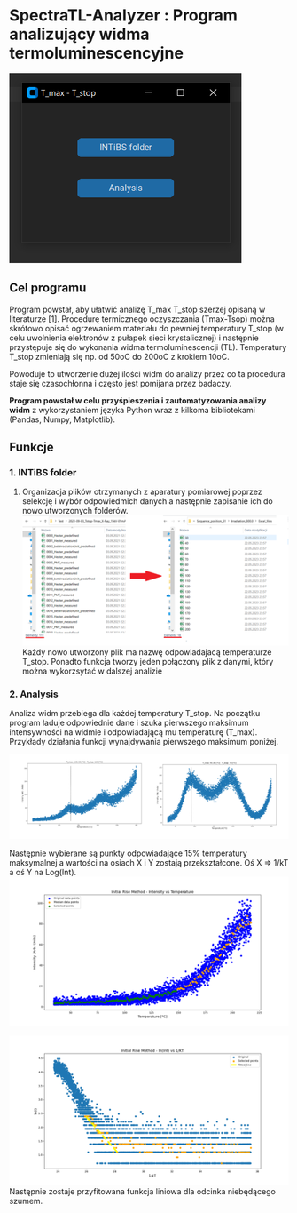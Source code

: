 # SpectraTL-Analyzer : Program analizujący widma termoluminescencyjne 
![](https://github.com/SCiesla/SpectraTL-Analyzer/blob/main/images/Start.png)
## Cel programu

Program powstał, aby ułatwić analizę T_max T_stop szerzej opisaną w literaturze [1]. Procedurę termicznego oczyszczania (Tmax-Tsop) można skrótowo opisać ogrzewaniem materiału do pewniej temperatury T_stop (w celu uwolnienia elektronów z pułapek sieci krystalicznej) i następnie przystępuje się do wykonania widma termoluminescencji (TL). Temperatury T_stop zmieniają się np. od 50oC do 200oC z krokiem 10oC. 

Powoduje to utworzenie dużej ilości widm do analizy przez co ta procedura staje się czasochłonna i często jest pomijana przez badaczy. 

**Program powstał w celu przyśpieszenia i zautomatyzowania analizy widm** z wykorzystaniem języka Python wraz z kilkoma bibliotekami (Pandas, Numpy, Matplotlib). 

## Funkcje
### 1. INTiBS folder
1. Organizacja plików otrzymanych z aparatury pomiarowej poprzez selekcję i wybór odpowiedmich danych a następnie zapisanie ich do nowo utworzonych folderów.   
![](https://github.com/SCiesla/SpectraTL-Analyzer/blob/main/images/func1.png)
Każdy nowo utworzony plik ma nazwę odpowiadajacą temperaturze T_stop. 
Ponadto funkcja tworzy jeden połączony plik z danymi, który można wykorzsytać w dalszej analizie


### 2. Analysis

Analiza widm przebiega dla każdej temperatury T_stop. Na początku program ładuje odpowiednie dane i szuka pierwszego maksimum intensywności na widmie i odpowiadającą mu temperaturę (T_max). Przykłady działania funkcji wynajdywania pierwszego maksimum poniżej. 

![](https://github.com/SCiesla/SpectraTL-Analyzer/blob/main/images/T_stop__120_TSTOP.png)

Następnie wybierane są punkty odpowiadające 15% temperatury maksymalnej a wartości na osiach X i Y zostają przekształcone. Oś X => 1/kT a oś Y na Log(Int). 
![](https://github.com/SCiesla/SpectraTL-Analyzer/blob/main/images/T_stop__170_IRM_TI.png)

![](https://github.com/SCiesla/SpectraTL-Analyzer/blob/main/images/T_stop__200_IRM_lnkT.png)
Następnie zostaje przyfitowana funkcja liniowa dla odcinka niebędącego szumem. 
